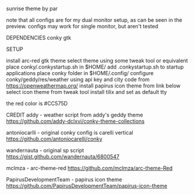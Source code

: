 sunrise theme by par

note that all configs are for my dual monitor setup, as can be seen in the preview.
configs may work for single monitor, but aren't tested

DEPENDENCIES
	conky
	gtk

SETUP

install arc-red gtk theme
select theme using some tweak tool or equivalent
place conky/.conkystartup.sh in $HOME/
add .conkystartup.sh to startup applications
place conky folder in $HOME/.config/
configure conky/geddy/res/weather using api key and city code from https://openweathermap.org/
install papirus icon theme from link below
select icon theme from tweak tool
install tilix and set as default tty

the red color is #CC575D

CREDIT
addy - weather script from addy's geddy theme
	https://github.com/addy-dclxvi/conky-theme-collections

antoniocarlli - original conky config is carelli vertical
	https://github.com/antoniocarelli/conky

wandernauta - original sp script
	https://gist.github.com/wandernauta/6800547

mclmza - arc-theme-red
	https://github.com/mclmza/arc-theme-Red

PapirusDevelopmentTeam - papirus icon theme
	https://github.com/PapirusDevelopmentTeam/papirus-icon-theme
	
